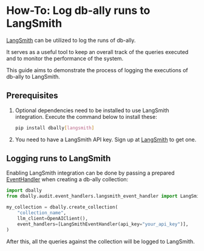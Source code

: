 
# How-To: Log db-ally runs to LangSmith

[LangSmith](https://www.langchain.com/langsmith) can be utilized to log the runs of db-ally.

It serves as a useful tool to keep an overall track of the queries executed and to monitor the performance of the system.

This guide aims to demonstrate the process of logging the executions of db-ally to LangSmith.


## Prerequisites

1. Optional dependencies need to be installed to use LangSmith integration. Execute the command below to install these:

    ```bash
    pip install dbally[langsmith]
    ```

2. You need to have a LangSmith API key. Sign up at [LangSmith](https://smith.langchain.com/) to get one.


## Logging runs to LangSmith

Enabling LangSmith integration can be done by passing a prepared [EventHandler](../reference/event_handlers/index.md) when creating a db-ally collection:

```python
import dbally
from dbally.audit.event_handlers.langsmith_event_handler import LangSmithEventHandler

my_collection = dbally.create_collection(
    "collection_name",
    llm_client=OpenAIClient(),
    event_handlers=[LangSmithEventHandler(api_key="your_api_key")],
)
```

After this, all the queries against the collection will be logged to LangSmith.
